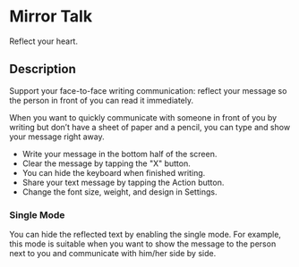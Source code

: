 # Mirror Talk
Reflect your heart.

## Description
Support your face-to-face writing communication: reflect your message so the person in front of you can read it immediately.

When you want to quickly communicate with someone in front of you by writing but don’t have a sheet of paper and a pencil, you can type and show your message right away.

- Write your message in the bottom half of the screen.
- Clear the message by tapping the "X" button.
- You can hide the keyboard when finished writing.
- Share your text message by tapping the Action button. 
- Change the font size, weight, and design in Settings.

### Single Mode
You can hide the reflected text by enabling the single mode. For example, this mode is suitable when you want to show the message to the person next to you and communicate with him/her side by side.

